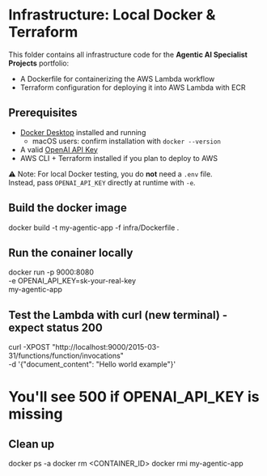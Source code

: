 # Infrastructure: Local Docker & Terraform

This folder contains all infrastructure code for the **Agentic AI Specialist Projects** portfolio:  
- A Dockerfile for containerizing the AWS Lambda workflow  
- Terraform configuration for deploying it into AWS Lambda with ECR  

## Prerequisites

- [Docker Desktop](https://docs.docker.com/get-started/get-docker/) installed and running  
  - macOS users: confirm installation with `docker --version`  
- A valid [OpenAI API Key](https://platform.openai.com/)  
- AWS CLI + Terraform installed if you plan to deploy to AWS

⚠️ Note: For local Docker testing, you do **not** need a `.env` file.  
Instead, pass `OPENAI_API_KEY` directly at runtime with `-e`.


## Build the docker image
docker build -t my-agentic-app -f infra/Dockerfile .

## Run the conainer locally
docker run -p 9000:8080 \
  -e OPENAI_API_KEY=sk-your-real-key \
  my-agentic-app

## Test the Lambda with curl (new terminal) - expect status 200 
curl -XPOST "http://localhost:9000/2015-03-31/functions/function/invocations" \
  -d '{"document_content": "Hello world example"}'

# You'll see 500 if OPENAI_API_KEY is missing

## Clean up
docker ps -a
docker rm <CONTAINER_ID>
docker rmi my-agentic-app
